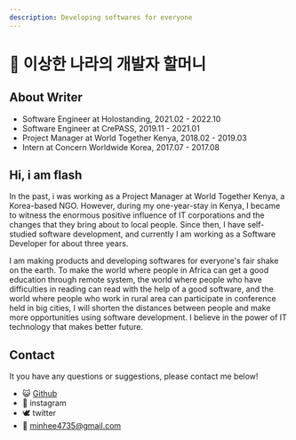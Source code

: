 ```yaml
---
description: Developing softwares for everyone
---
```


# 🧙 이상한 나라의 개발자 할머니

## About Writer

* Software Engineer at Holostanding, 2021.02 - 2022.10
* Software Engineer at CrePASS, 2019.11 - 2021.01
* Project Manager at World Together Kenya, 2018.02 - 2019.03
* Intern at Concern Worldwide Korea, 2017.07 - 2017.08



## Hi, i am flash&#x20;

In the past, i was working as a Project Manager at World Together Kenya, a Korea-based NGO. However, during my one-year-stay in Kenya, I became to witness the enormous positive influence of IT corporations and the changes that they bring about to local people. Since then, I have self-studied software development, and currently I am working as a Software Developer for about three years.

I am making products and developing softwares for everyone's fair shake on the earth. To make the world where people in Africa can get a good education through remote system, the world where people who have difficulties in reading can read with the help of a good software, and the world where people who work in rural area can participate in conference held in big cities, I will shorten the distances between people and make more opportunities using software development. I believe in the power of IT technology that makes better future.&#x20;



## Contact

It you have any questions or suggestions, please contact me below!  &#x20;

* 😺 [Github](https://github.com/Miniminis)
* 📸 instagram
* 🕊 twitter&#x20;
* 📮 minhee4735@gmail.com
